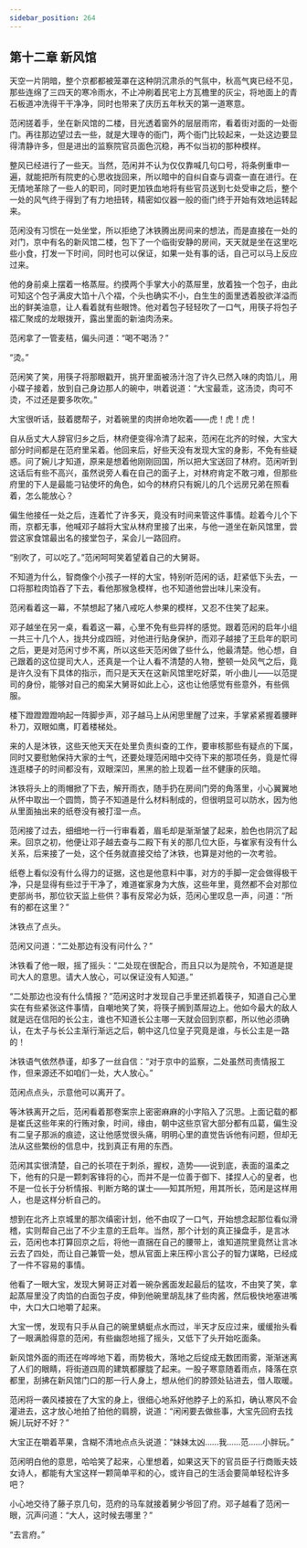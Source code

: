 ```yaml
---
sidebar_position: 264
---
```


## 第十二章 **新风馆**

天空一片阴暗，整个京都都被笼罩在这种阴沉肃杀的气氛中，秋高气爽已经不见，那些连绵了三四天的寒冷雨水，不止冲刷着民宅上方瓦檐里的灰尘，将地面上的青石板道冲洗得干干净净，同时也带来了庆历五年秋天的第一道寒意。

范闲搓着手，坐在新风馆的二楼，目光透着窗外的层层雨帘，看着街对面的一处衙门。再往那边望过去一些，就是大理寺的衙门，两个衙门比较起来，一处这边要显得清静许多，但是进出的监察院官员面色沉稳，再不似当初的那种模样。

整风已经进行了一些天。当然，范闲并不认为仅仅靠喊几句口号，将条例重申一遍，就能把所有院吏的心思收拢回来，所以暗中的自纠自查与调查一直在进行。在无情地革除了一些人的职司，同时更加铁血地将有些官员送到七处受审之后，整个一处的风气终于得到了有力地扭转，精密如仪器一般的衙门终于开始有效地运转起来。

范闲没有习惯在一处坐堂，所以拒绝了沐铁腾出房间来的想法，而是直接在一处的对门，京中有名的新风馆二楼，包下了一个临街安静的房间，天天就是坐在这里吃些小食，打发一下时间，同时也可以保证，如果一处有事的话，自己可以马上反应过来。

他的身前桌上摆着一格蒸屉。约摸两个手掌大小的蒸屉里，放着独一个包子，由此可知这个包子满皮大馅十八个褶，个头也确实不小，白生生的面里透着股欲洋溢而出的鲜美油意，让人看着就有些眼馋。他对着包子轻轻吹了一口气，用筷子将包子褶汇聚成的龙眼拨开，露出里面的新油肉汤来。

范闲拿了一管麦秸，偏头问道：“喝不喝汤？”

“烫。”

范闲笑了笑，用筷子将那眼戳开，挑开里面被汤汁泡了许久已然入味的肉馅儿，用小碟子接着，放到自己身边那人的碗中，哄着说道：“大宝最乖，这汤烫，肉可不烫，不过还是要多吹吹。”

大宝很听话，鼓着腮帮子，对着碗里的肉拼命地吹着——虎！虎！虎！

自从岳丈大人辞官归乡之后，林府便变得冷清了起来，范闲在北齐的时候，大宝大部分时间都是在范府里呆着。他回来后，好些天没有发现大宝的身影，不免有些疑惑。问了婉儿才知道，原来是想着他刚刚回国，所以把大宝送回了林府。范闲听到这话后有些不高兴，虽然说旁人看在自己的面子上，对林府肯定不敢刁难，但那些府里的下人是最能刁钻使坏的角色，如今的林府只有婉儿的几个远房兄弟在照看着，怎么能放心？

偏生他接任一处之后，连着忙了许多天，竟没有时间来管这件事情。趁着今儿个下雨，京都无事，他喊邓子越将大宝从林府里接了出来，与他一道坐在新风馆里，尝尝这家食馆最出名的接堂包子，呆会儿一路回府。

“别吹了，可以吃了。”范闲呵呵笑着望着自己的大舅哥。

不知道为什么，智商像个小孩子一样的大宝，特别听范闲的话，赶紧低下头去，一口将那粒肉馅吞了下去，看他那猴急模样，也不知道他尝出味儿来没有。

范闲看着这一幕，不禁想起了猪八戒吃人参果的模样，又忍不住笑了起来。

邓子越坐在另一桌，看着这一幕，心里不免有些异样的感觉。跟着范闲的启年小组一共三十几个人，拢共分成四班，对他进行贴身保护，而邓子越接了王启年的职司之后，更是对范闲寸步不离，所以这些天范闲做了些什么，他最清楚。他心想，自己跟着的这位提司大人，还真是一个让人看不清楚的人物，整顿一处风气之后，竟是许久没有下具体的指示，而只是天天在这新风馆里吃好菜，听小曲儿——以范提司的身份，能够对自己的痴呆大舅哥如此上心，这也让他感觉有些意外，有些佩服。

楼下蹬蹬蹬蹬响起一阵脚步声，邓子越马上从闲思里醒了过来，手掌紧紧握着腰畔朴刀，双眼如鹰，盯着楼梯处。

来的人是沐铁，这些天他天天在处里负责纠查的工作，要审核那些有疑点的下属，同时又要慰勉保持大家的士气，还要处理范闲暗中交待下来的那项任务，竟是忙得连逛楼子的时间都没有，双眼深凹，黑黑的脸上现着一丝不健康的灰暗。

沐铁将头上的雨帽掀了下去，解开雨衣，随手扔在房间门旁的角落里，小心翼翼地从怀中取出一个圆筒，筒子不知道是什么材料制成的，但很明显可以防水，因为他从里面抽出来的纸卷没有被打湿一点。

范闲接了过去，细细地一行一行审看着，眉毛却是渐渐皱了起来，脸色也阴沉了起来。回京之初，他便让邓子越去查与二殿下有关的那几位大臣，与崔家有没有什么关系，后来接了一处，这个任务就直接交给了沐铁，也算是对他的一次考验。

纸卷上看似没有什么得力的证据，这也是他意料中事，对方的手脚一定会做得极干净，只是显得有些过于干净了，难道崔家身为大族，这些年里，竟然都不会对那位吏部尚书，那位钦天监上些供？事有反常必为妖，范闲心里叹息一声，问道：“所有的都在这里？”

沐铁点了点头。

范闲又问道：“二处那边有没有问什么？”

沐铁看了他一眼，摇了摇头：“二处现在很配合，而且只以为是院令，不知道是提司大人的意思。请大人放心，可以保证没有人知道。”

“二处那边也没有什么情报？”范闲这时才发现自己手里还抓着筷子，知道自己心里实在有些紧张这件事情，自嘲地笑了笑，将筷子搁到蒸屉边上。他如今最大的敌人就是远在信阳的长公主，谁也不知道长公主哪一天就会回到京都，所以他必须确认，在太子与长公主渐行渐远之后，朝中这几位皇子究竟是谁，与长公主是一路的！

沐铁语气依然恭谨，却多了一丝自信：“对于京中的监察，二处虽然司责情报工作，但来源还不如咱们一处，大人放心。”

范闲点点头，示意他可以离开了。

等沐铁离开之后，范闲看着那卷案宗上密密麻麻的小字陷入了沉思。上面记载的都是崔氏这些年来的行贿对象，时间，缘由，朝中这些京官大部分都有瓜葛，偏生没有二皇子那派的痕迹，这让他感觉很头痛，明明心里的直觉告诉他有问题，但却无法从这些繁纷的信息中，找到真正有用的东西。

范闲其实很清楚，自己的长项在于刺杀，握权，造势——说到底，表面的温柔之下，他有的只是一颗刺客锋将的心，而并不是一位善于御下、揉捏人心的皇者，也不是一位长于分析情报、判断方略的谋士——知其所短，用其所长，范闲是这样用人，也是这样分析自己的。

想到在北齐上京城里的那次缜密计划，他不由叹了一口气，开始想念起那位看似滑稽，实则帮自己出了不少主意的王启年。当然，那个计划的真正操盘手，是言冰云，范闲也本打算回京之后，将他一直捆在自己的腰带上，谁知道院里竟然让言冰云去了四处，而让自己兼管一处，想从官面上来压榨小言公子的智力谋略，已经成了一件不容易的事情。

他看了一眼大宝，发现大舅哥正对着一碗杂酱面发起最后的猛攻，不由笑了笑，拿起蒸屉里没了肉馅的白面包子皮，伸到他碗里胡乱抹了些肉酱，然后极快地塞进嘴中，大口大口地嚼了起来。

大宝一愣，发现有只手从自己的碗里蜻蜓点水而过，半天才反应过来，缓缓抬头看了一眼满脸得意的范闲，有些幽怨地摇了摇头，又低下了头开始吃面条。

新风馆外面的雨还在哗哗地下着，雨势极大，落地之后绽成无数团雨雾，渐渐迷离了人们的眼睛，将街道四周的建筑都朦胧了起来。一股子寒意随着雨点，降落在京都里，刮拂在新风馆门口的那一行人身上，想从他们的脖颈处钻进去，借人取暖。

范闲将一袭风褛披在了大宝的身上，很细心地系好他脖子上的系扣，确认寒风不会灌进去，这才放心地拍了拍他的肩膀，说道：“闲闲要去做些事，大宝先回府去找婉儿玩好不好？”

大宝正在嚼着苹果，含糊不清地点点头说道：“妹妹太凶……我……范……小胖玩。”

范闲明白他的意思，哈哈笑了起来，心里想着，如果这天下的官员臣子行商贩夫妓女诗人，都能有大宝这样一颗简单平和的心，或许自己的生活会要简单轻松许多吧？

小心地交待了藤子京几句，范府的马车就接着舅少爷回了府。邓子越看了范闲一眼，沉声问道：“大人，这时候去哪里？”

“去言府。”

